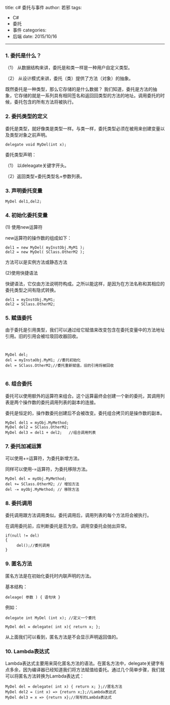 title: c# 委托与事件
author: 若邪
tags:
 - C#
 - 委托
 - 事件
categories:
 - 后端
date: 2015/10/16
---
### 1. 委托是什么？
（1） 从数据结构来讲，委托是和类一样是一种用户自定义类型。

（2） 从设计模式来讲，委托（类）提供了方法（对象）的抽象。

既然委托是一种类型，那么它存储的是什么数据？
我们知道，委托是方法的抽象，它存储的就是一系列具有相同签名和返回回类型的方法的地址。调用委托的时候，委托包含的所有方法将被执行。

### 2. 委托类型的定义
委托是类型，就好像类是类型一样。与类一样，委托类型必须在被用来创建变量以及类型对象之前声明。

``delegate void MyDel(int x);``

委托类型声明：

（1） 以deleagate关键字开头。

（2）返回类型+委托类型名+参数列表。

### 3. 声明委托变量
``MyDel del1,del2;``

### 4. 初始化委托变量
(1) 使用new运算符

new运算符的操作数的组成如下：
```
del1 = new MyDel( myInstObj.MyM1 );
del2 = new MyDel( SClass.OtherM2 );
```

方法可以是实例方法或静态方法

(2)使用快捷语法

快键语法，它仅由方法说明符构成。之所以能这样，是因为在方法名称和其相应的委托类型之间有隐式转换。
```
del1 = myInstObj.MyM1;
del2 = SClass.OtherM2;
```
### 5. 赋值委托
由于委托是引用类型，我们可以通过给它赋值来改变包含在委托变量中的方法地址引用。旧的引用会被垃圾回收器回收。
```


MyDel del;
del = myInstaObj.MyM1; //委托初始化
del = SClass.OtherM2;//委托重新赋值，旧的引用将被回收


```
### 6. 组合委托
委托可以使用额外的运算符来组合。这个运算最终会创建一个新的委托，其调用列表是两个操作数的委托调用列表的副本的连接。

委托是恒定的，操作数委托创建后不会被改变。委托组合拷贝的是操作数的副本。
```
MyDel del1 = myObj.MyMethod;
MyDel del2 = SClass.OtherM2;
MyDel del3 = del1 + del2;   //组合调用列表
```

### 7. 委托加减运算
可以使用+=运算符，为委托新增方法。

同样可以使用-=运算符，为委托移除方法。
```
MyDel del = myObj.MyMethod;
del += SClass.OtherM2; // 增加方法
del -= myObj.MyMethod; // 移除方法
```

### 8. 委托调用
委托调用跟方法调用类似。委托调用后，调用列表的每个方法将会被执行。

在调用委托前，应判断委托是否为空。调用空委托会抛出异常。
```
if(null != del)
{
     del();//委托调用
}
```
### 9. 匿名方法
匿名方法是在初始化委托时内联声明的方法。

基本结构：
```
deleage( 参数 ) { 语句块 }
```
例如：
```
delegate int MyDel (int x); //定义一个委托

MyDel del = delegate( int x){ return x; };
```
从上面我们可以看到，匿名方法是不会显示声明返回值的。
### 10. Lambda表达式
Lambda表达式主要用来简化匿名方法的语法。在匿名方法中，delegate关键字有点多余，因为编译器已经知道我们将方法赋值给委托。通过几个简单步骤，我们就可以将匿名方法转换为Lambda表达式：
```
MyDel del = delegate( int x) { return x; };//匿名方法
MyDel del2 = (int x) => {return x;};//Lambda表达式
MyDel del3 = x => {return x};//简写的Lambda表达式
```
